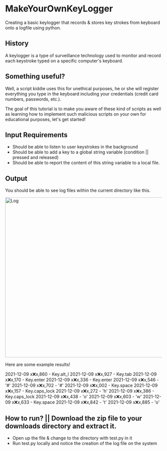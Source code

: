 # MakeYourOwnKeyLogger
Creating a basic keylogger that records &amp; stores key strokes from keyboard onto a logfile using python. 

## History 
A keylogger is a type of surveillance technology used to monitor and record each keystroke typed on a specific computer's keyboard.

## Something useful?
Well, a script kiddie uses this for unethical purposes, he or she will register everything you type in the keyboard including your credentials (credit card numbers, passwords, etc.).

The goal of this tutorial is to make you aware of these kind of scripts as well as learning how to implement such malicious scripts on your own for educational purposes, let's get started!

## Input Requirements

 * Should be able to listen to user keystrokes in the background
 * Should be able to add a key to a global string variable (condition || pressed and released)
 * Should be able to report the content of this string variable to a local file. 

## Output 

You should be able to see log files within the current directory like this.

<img width="514" alt="Log" src="https://user-images.githubusercontent.com/91548582/145465316-a63daf2f-e136-4bec-9573-a2c2fd1c1e9f.PNG">

Here are some example results!

 2021-12-09 x:x:x,860 - Key.alt_l
 2021-12-09 x:x:x,927 - Key.tab
 2021-12-09 x:x:x,170 - Key.enter
 2021-12-09 x:x:x,336 - Key.enter
 2021-12-09 x:x:x,546 - '#'
 2021-12-09 x:x:x,702 - '#'
 2021-12-09 x:x:x,002 - Key.space
 2021-12-09 x:x:x,157 - Key.caps_lock
 2021-12-09 x:x:x,272 - 'h'
 2021-12-09 x:x:x,386 - Key.caps_lock
 2021-12-09 x:x:x,438 - 'o'
 2021-12-09 x:x:x,603 - 'w'
 2021-12-09 x:x:x,633 - Key.space
 2021-12-09 x:x:x,842 - 't'
 2021-12-09 x:x:x,885 - 'o'
 
 
## How to run? || Download the zip file to your downloads directory and extract it.

* Open up the file & change to the directory with test.py in it
* Run test.py locally and notice the creation of the log file on the system


